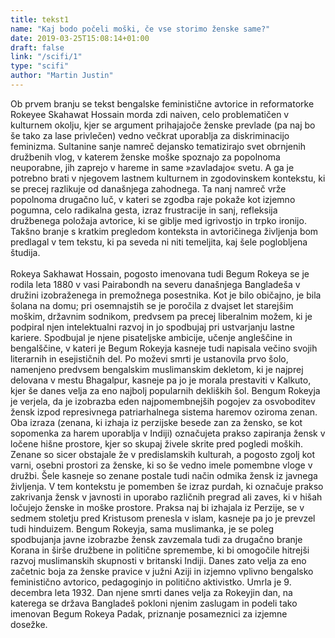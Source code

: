 ```yaml
---
title: tekst1
name: "Kaj bodo počeli moški, če vse storimo ženske same?"
date: 2019-03-25T15:08:14+01:00
draft: false
link: "/scifi/1"
type: "scifi"
author: "Martin Justin"
---
```


<div>Ob prvem branju se tekst bengalske feministične avtorice in reformatorke Rokeyee Skahawat Hossain morda zdi naiven, celo problematičen v kulturnem okolju, kjer se argument prihajajoče ženske prevlade (pa naj bo še tako za lase privlečen) vedno večkrat uporablja za diskriminacijo feminizma. Sultanine sanje namreč dejansko tematizirajo svet obrnjenih družbenih vlog, v katerem ženske moške spoznajo za popolnoma neuporabne, jih zaprejo v hareme in same »zavladajo« svetu. A ga je potrebno brati v njegovem lastnem kulturnem in zgodovinskem kontekstu, ki se precej razlikuje od današnjega zahodnega. Ta nanj namreč vrže popolnoma drugačno luč, v kateri se zgodba raje pokaže kot izjemno pogumna, celo radikalna gesta, izraz frustracije in sanj, refleksija družbenega položaja avtorice, ki se giblje med igrivostjo in trpko ironijo. Takšno branje s kratkim pregledom konteksta in avtoričinega življenja bom predlagal v tem tekstu, ki pa seveda ni niti temeljita, kaj šele poglobljena študija.</div>
<br>
<div>Rokeya Sakhawat Hossain, pogosto imenovana tudi Begum Rokeya se je rodila leta 1880 v vasi Pairabondh na severu današnjega Bangladeša v družini izobraženega in premožnega posestnika. Kot je bilo običajno, je bila šolana na domu; pri osemnajstih se je poročila z dvajset let starejšim moškim, državnim sodnikom, predvsem pa precej liberalnim možem, ki je podpiral njen intelektualni razvoj in jo spodbujaj pri ustvarjanju lastne kariere. Spodbujal je njene pisateljske ambicije, učenje angleščine in bengalščine, v kateri je Begum Rokeyja kasneje tudi napisala večino svojih literarnih in esejističnih del. Po moževi smrti je ustanovila prvo šolo, namenjeno predvsem bengalskim muslimanskim dekletom, ki je najprej delovana v mestu Bhagalpur, kasneje pa jo je morala prestaviti v Kalkuto, kjer še danes velja za eno najbolj popularnih dekliških šol. Bengum Rokeyja je verjela, da je izobrazba eden najpomembnejših pogojev za osvoboditev žensk izpod represivnega patriarhalnega sistema haremov oziroma zenan. Oba izraza (zenana, ki izhaja iz perzijske besede zan za žensko, se kot sopomenka za harem uporablja v Indiji) označujeta prakso zapiranja žensk v ločene hišne prostore, kjer so skupaj živele skrite pred pogledi moških. Zenane so sicer obstajale že v predislamskih kulturah, a pogosto zgolj kot varni, osebni prostori za ženske, ki so še vedno imele pomembne vloge v družbi. Šele kasneje so zenane postale tudi način odmika žensk iz javnega življenja. V tem kontekstu je pomemben še izraz purdah, ki označuje prakso zakrivanja žensk v javnosti in uporabo različnih pregrad ali zaves, ki v hišah ločujejo ženske in moške prostore. Praksa naj bi izhajala iz Perzije, se v sedmem stoletju pred Kristusom prenesla v islam, kasneje pa jo je prevzel tudi hinduizem. Bengum Rokeyja, sama muslimanka, je se poleg spodbujanja javne izobrazbe žensk zavzemala tudi za drugačno branje Korana in širše družbene in politične spremembe, ki bi omogočile hitrejši razvoj muslimanskih skupnosti v britanski Indiji. Danes zato velja za eno začetnic boja za ženske pravice v južni Aziji in izjemno vplivno bengalsko feministično avtorico, pedagoginjo in politično aktivistko. Umrla je 9. decembra leta 1932. Dan njene smrti danes velja za Rokeyjin dan, na katerega se država Bangladeš pokloni njenim zaslugam in podeli tako imenovan Begum Rokeya Padak, priznanje posameznici za izjemne dosežke. </div>